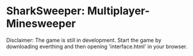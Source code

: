 # SharkSweeper: Multiplayer-Minesweeper
Disclaimer: The game is still in development.
Start the game by downloading everthing and then opening 'interface.html' in your browser.
